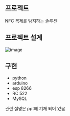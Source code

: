 ## 프로젝트
NFC 복제를 탐지하는 솔루션


## 프로젝트 설계
![image](https://github.com/ilkc/Capstone/assets/108250173/4717944a-4481-4dbe-83cd-952287f93fb4)


## 구현
- python
- arduino
- esp 8266
- RC 522
- MySQL

관련 설명은 ppt에 기재 되어 있음
